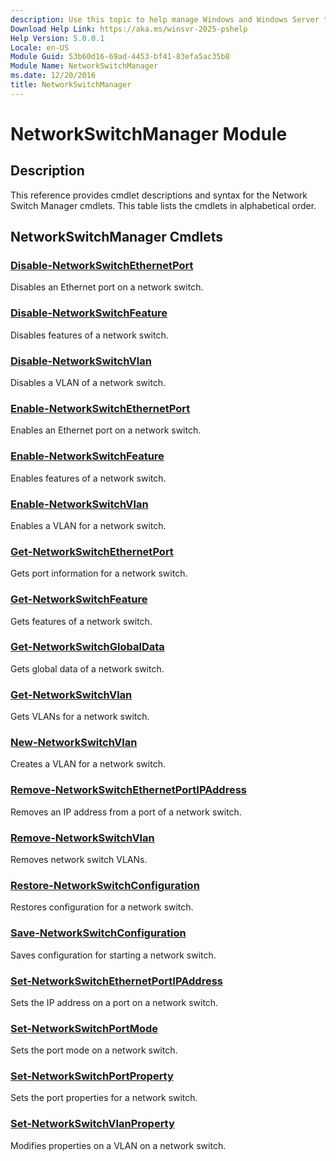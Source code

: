 ```yaml
---
description: Use this topic to help manage Windows and Windows Server technologies with Windows PowerShell.
Download Help Link: https://aka.ms/winsvr-2025-pshelp
Help Version: 5.0.0.1
Locale: en-US
Module Guid: 53b60d16-69ad-4453-bf41-83efa5ac35b8
Module Name: NetworkSwitchManager
ms.date: 12/20/2016
title: NetworkSwitchManager
---
```


# NetworkSwitchManager Module
## Description
This reference provides cmdlet descriptions and syntax for the Network Switch Manager cmdlets. This table lists the cmdlets in alphabetical order.

## NetworkSwitchManager Cmdlets
### [Disable-NetworkSwitchEthernetPort](./Disable-NetworkSwitchEthernetPort.md)
Disables an Ethernet port on a network switch.

### [Disable-NetworkSwitchFeature](./Disable-NetworkSwitchFeature.md)
Disables features of a network switch.

### [Disable-NetworkSwitchVlan](./Disable-NetworkSwitchVlan.md)
Disables a VLAN of a network switch.

### [Enable-NetworkSwitchEthernetPort](./Enable-NetworkSwitchEthernetPort.md)
Enables an Ethernet port on a network switch.

### [Enable-NetworkSwitchFeature](./Enable-NetworkSwitchFeature.md)
Enables features of a network switch.

### [Enable-NetworkSwitchVlan](./Enable-NetworkSwitchVlan.md)
Enables a VLAN for a network switch.

### [Get-NetworkSwitchEthernetPort](./Get-NetworkSwitchEthernetPort.md)
Gets port information for a network switch.

### [Get-NetworkSwitchFeature](./Get-NetworkSwitchFeature.md)
Gets features of a network switch.

### [Get-NetworkSwitchGlobalData](./Get-NetworkSwitchGlobalData.md)
Gets global data of a network switch.

### [Get-NetworkSwitchVlan](./Get-NetworkSwitchVlan.md)
Gets VLANs for a network switch.

### [New-NetworkSwitchVlan](./New-NetworkSwitchVlan.md)
Creates a VLAN for a network switch.

### [Remove-NetworkSwitchEthernetPortIPAddress](./Remove-NetworkSwitchEthernetPortIPAddress.md)
Removes an IP address from a port of a network switch.

### [Remove-NetworkSwitchVlan](./Remove-NetworkSwitchVlan.md)
Removes network switch VLANs.

### [Restore-NetworkSwitchConfiguration](./Restore-NetworkSwitchConfiguration.md)
Restores configuration for a network switch.

### [Save-NetworkSwitchConfiguration](./Save-NetworkSwitchConfiguration.md)
Saves configuration for starting a network switch.

### [Set-NetworkSwitchEthernetPortIPAddress](./Set-NetworkSwitchEthernetPortIPAddress.md)
Sets the IP address on a port on a network switch.

### [Set-NetworkSwitchPortMode](./Set-NetworkSwitchPortMode.md)
Sets the port mode on a network switch.

### [Set-NetworkSwitchPortProperty](./Set-NetworkSwitchPortProperty.md)
Sets the port properties for a network switch.

### [Set-NetworkSwitchVlanProperty](./Set-NetworkSwitchVlanProperty.md)
Modifies properties on a VLAN on a network switch.


